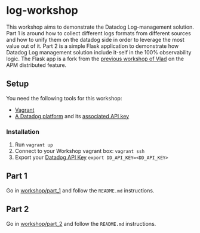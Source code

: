 # log-workshop

This workshop aims to demonstrate the Datadog Log-management solution.
Part 1 is around how to collect different logs formats from different sources and how to unify them on the datadog side in order to leverage the most value out of it.
Part 2 is a simple Flask application to demonstrate how Datadog Log management solution include it-self in the 100% observability logic. The Flask app is a fork from the [previous workshop of Vlad][4] on the APM distributed feature.

## Setup

You need the following tools for this workshop:

* [Vagrant][1]
* [A Datadog platform][2] and its [associated API key][3]

### Installation

1. Run `vagrant up`
2. Connect to your Workshop vagrant box: `vagrant ssh`
3. Export your [Datadog API Key][3] `export DD_API_KEY=<DD_API_KEY>`

## Part 1

Go in [workshop/part_1](/workshop/part_1) and follow the `README.md` instructions.

## Part 2

Go in [workshop/part_2](/workshop/part_2) and follow the `README.md` instructions.

[1]: https://www.vagrantup.com/downloads.html
[2]: https://app.datadoghq.com/
[3]: https://app.datadoghq.com/account/settings#api
[4]: https://github.com/vlad-mh/pyconuk-2017
[5]: https://docs.datadoghq.com/logs/log_collection/
[6]: https://app.datadoghq.com/logs
[7]: https://docs.datadoghq.com/logs/processing/
